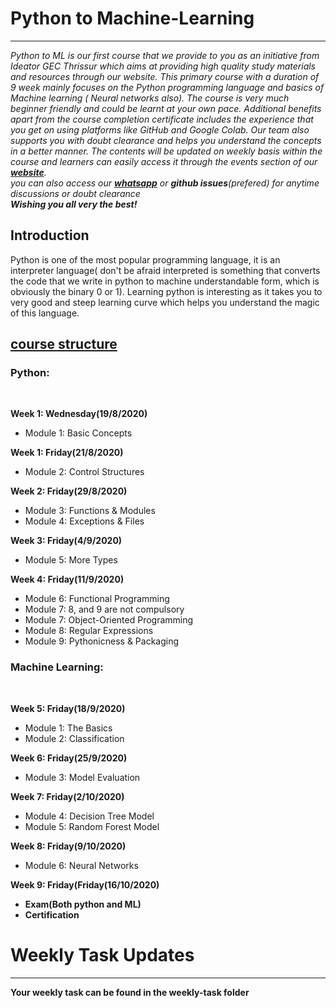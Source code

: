 # Python to Machine-Learning
---
_Python to ML is our first course that we provide to you as an initiative from Ideator GEC Thrissur which aims at providing high quality study materials and 
resources through our website. This primary course with a duration of 9 week mainly focuses on the Python programming language and basics of Machine learning
( Neural networks also). The course is very much beginner friendly and could be learnt at your own pace. Additional benefits apart from the course completion 
certificate includes the experience that you get on using platforms like GitHub and Google Colab. Our team also supports you with doubt clearance and helps you 
understand the concepts in a better manner. The contents will be updated on weekly basis within the course and learners can easily access it through the events section of our **[website](https://ideator.pythonanywhere.com)**.
<br/>
you can also access our **[whatsapp](https://chat.whatsapp.com/K3ZAmCs8wLo0derAM90icv)** or **github issues**(prefered) for anytime discussions or doubt clearance
<br/>
**Wishing you all very the best!**_
<br/>
## Introduction
Python is one of the most popular programming language, it is an interpreter language( don't be afraid interpreted is something that converts the code that we write in python to machine understandable form, which is obviously the binary 0 or 1). Learning python is interesting as it takes you to very good and steep learning curve which helps you understand the magic of this language.
## [course structure](https://drive.google.com/file/d/1WL-vr6HdvRUSeDy6hypr5q2uf8yXIHeL/view?usp=sharing)
### Python:
<br/>

**Week 1:     Wednesday(19/8/2020)**<br/>
 -	Module 1: Basic Concepts

**Week 1: Friday(21/8/2020)**<br/>
 - Module 2: Control Structures

**Week 2: Friday(29/8/2020)**<br/>
 - Module 3: Functions & Modules
 - Module 4: Exceptions & Files

**Week 3: Friday(4/9/2020)**<br/>
 - Module 5: More Types

**Week 4: Friday(11/9/2020)**<br/>
 - Module 6: Functional Programming
 - Module 7: 8, and 9 are not compulsory
 - Module 7: Object-Oriented Programming
 - Module 8: Regular Expressions
 - Module 9: Pythonicness & Packaging
 
 ### Machine Learning:
<br/>

**Week 5:	Friday(18/9/2020)**<br/>
 - Module 1: The Basics
 - Module 2: Classification

**Week 6:	Friday(25/9/2020)**<br/>
 - Module 3: Model Evaluation

**Week 7:	Friday(2/10/2020)**<br/>
 - Module 4: Decision Tree Model
 - Module 5: Random Forest Model

**Week 8:	Friday(9/10/2020)**<br/>
 - Module 6: Neural Networks

**Week 9:	Friday(Friday(16/10/2020)**<br/>
 - **Exam(Both python and ML)** 
 - **Certification** 

# Weekly Task Updates
---
**Your weekly task can be found in the weekly-task folder**





